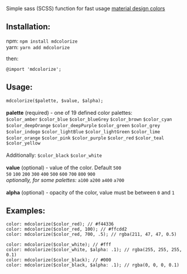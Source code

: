 Simple sass (SCSS) function for fast usage [material design colors](https://material.io/resources/color)

## Installation:
npm: `npm install mdcolorize`<br>
yarn: `yarn add mdcolorize`

then:

`@import 'mdcolorize';`

## Usage:

`mdcolorize($palette, $value, $alpha);`
<br><br>
**palette** (required) - one of 19 defined color palettes:
<br>
`$color_amber`
`$color_blue`
`$color_blueGrey`
`$color_brown`
`$color_cyan`
`$color_deepOrange`
`$color_deepPurple`
`$color_green`
`$color_grey`
`$color_indogo`
`$color_lightBlue`
`$color_lightGreen`
`$color_lime`
`$color_orange`
`$color_pink`
`$color_purple`
`$color_red`
`$color_teal`
`$color_yellow`
<br><br>
Additionally:
`$color_black`
`$color_white`
<br><br>
**value** (optional) - value of the color. Default `500`
<br>
`50` `100` `200` `300` `400` `500` `600` `700` `800` `900`<br>
*optionally, for some palettes:*
`a100`
`a200`
`a400`
`a700`
<br><br>
**alpha** (optional) - opacity of the color, value must be between `0` and `1`

## Examples:

```
color: mdcolorize($color_red); // #f44336
color: mdcolorize($color_red, 100); // #ffcdd2
color: mdcolorize($color_red, 700, .5); // rgba(211, 47, 47, 0.5)
```
```
color: mdcolorize($color_white); // #fff
color: mdcolorize($color_white, $alpha: .1); // rgba(255, 255, 255, 0.1)
color: mdcolorize($color_black); // #000
color: mdcolorize($color_black, $alpha: .1); // rgba(0, 0, 0, 0.1)